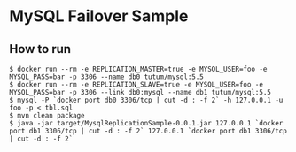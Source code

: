# MySQL Failover Sample

## How to run

    $ docker run --rm -e REPLICATION_MASTER=true -e MYSQL_USER=foo -e MYSQL_PASS=bar -p 3306 --name db0 tutum/mysql:5.5
    $ docker run --rm -e REPLICATION_SLAVE=true -e MYSQL_USER=foo -e MYSQL_PASS=bar -p 3306 --link db0:mysql --name db1 tutum/mysql:5.5
    $ mysql -P `docker port db0 3306/tcp | cut -d : -f 2` -h 127.0.0.1 -u foo -p < tbl.sql
    $ mvn clean package
    $ java -jar target/MysqlReplicationSample-0.0.1.jar 127.0.0.1 `docker port db1 3306/tcp | cut -d : -f 2` 127.0.0.1 `docker port db1 3306/tcp | cut -d : -f 2`
